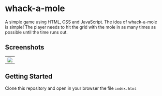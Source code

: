 # whack-a-mole

A simple game using HTML, CSS and JavaScript. The idea of whack-a-mole is simple! The player needs to hit the grid with the mole in as many times as possible until the time runs out.


## Screenshots
<table>
  <tr>
    <td>
      <img src="https://user-images.githubusercontent.com/47726255/95271643-c4db3300-0814-11eb-8615-0d6c8a10dc76.png">
    </td>
  </tr>
</table>

## Getting Started

Clone this repository and open in your browser the file `index.html`